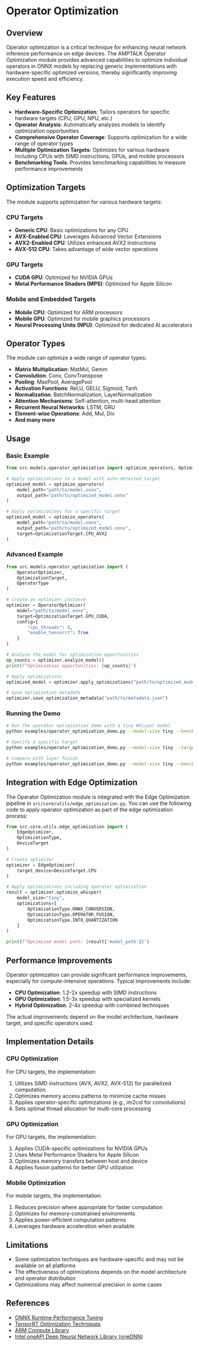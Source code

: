 # Operator Optimization

## Overview

Operator optimization is a critical technique for enhancing neural network inference performance on edge devices. The AMPTALK Operator Optimization module provides advanced capabilities to optimize individual operators in ONNX models by replacing generic implementations with hardware-specific optimized versions, thereby significantly improving execution speed and efficiency.

## Key Features

- **Hardware-Specific Optimization**: Tailors operators for specific hardware targets (CPU, GPU, NPU, etc.)
- **Operator Analysis**: Automatically analyzes models to identify optimization opportunities
- **Comprehensive Operator Coverage**: Supports optimization for a wide range of operator types
- **Multiple Optimization Targets**: Optimizes for various hardware including CPUs with SIMD instructions, GPUs, and mobile processors
- **Benchmarking Tools**: Provides benchmarking capabilities to measure performance improvements

## Optimization Targets

The module supports optimization for various hardware targets:

### CPU Targets
- **Generic CPU**: Basic optimizations for any CPU
- **AVX-Enabled CPU**: Leverages Advanced Vector Extensions
- **AVX2-Enabled CPU**: Utilizes enhanced AVX2 instructions
- **AVX-512 CPU**: Takes advantage of wide vector operations

### GPU Targets
- **CUDA GPU**: Optimized for NVIDIA GPUs
- **Metal Performance Shaders (MPS)**: Optimized for Apple Silicon

### Mobile and Embedded Targets
- **Mobile CPU**: Optimized for ARM processors
- **Mobile GPU**: Optimized for mobile graphics processors
- **Neural Processing Units (NPU)**: Optimized for dedicated AI accelerators

## Operator Types

The module can optimize a wide range of operator types:

- **Matrix Multiplication**: MatMul, Gemm
- **Convolution**: Conv, ConvTranspose
- **Pooling**: MaxPool, AveragePool
- **Activation Functions**: ReLU, GELU, Sigmoid, Tanh
- **Normalization**: BatchNormalization, LayerNormalization
- **Attention Mechanisms**: Self-attention, multi-head attention
- **Recurrent Neural Networks**: LSTM, GRU
- **Element-wise Operations**: Add, Mul, Div
- **And many more**

## Usage

### Basic Example

```python
from src.models.operator_optimization import optimize_operators, OptimizationTarget

# Apply optimizations to a model with auto-detected target
optimized_model = optimize_operators(
    model_path="path/to/model.onnx",
    output_path="path/to/optimized_model.onnx"
)

# Apply optimizations for a specific target
optimized_model = optimize_operators(
    model_path="path/to/model.onnx",
    output_path="path/to/optimized_model.onnx",
    target=OptimizationTarget.CPU_AVX2
)
```

### Advanced Example

```python
from src.models.operator_optimization import (
    OperatorOptimizer, 
    OptimizationTarget,
    OperatorType
)

# Create an optimizer instance
optimizer = OperatorOptimizer(
    model="path/to/model.onnx",
    target=OptimizationTarget.GPU_CUDA,
    config={
        "cpu_threads": 8,
        "enable_tensorrt": True
    }
)

# Analyze the model for optimization opportunities
op_counts = optimizer.analyze_model()
print(f"Optimization opportunities: {op_counts}")

# Apply optimizations
optimized_model = optimizer.apply_optimizations("path/to/optimized_model.onnx")

# Save optimization metadata
optimizer.save_optimization_metadata("path/to/metadata.json")
```

### Running the Demo

```bash
# Run the operator optimization demo with a tiny Whisper model
python examples/operator_optimization_demo.py --model-size tiny --benchmark

# Specify a specific target
python examples/operator_optimization_demo.py --model-size tiny --target cpu_avx2

# Compare with layer fusion
python examples/operator_optimization_demo.py --model-size tiny --benchmark --compare-fusion
```

## Integration with Edge Optimization

The Operator Optimization module is integrated with the Edge Optimization pipeline in `src/core/utils/edge_optimization.py`. You can use the following code to apply operator optimization as part of the edge optimization process:

```python
from src.core.utils.edge_optimization import (
    EdgeOptimizer, 
    OptimizationType, 
    DeviceTarget
)

# Create optimizer
optimizer = EdgeOptimizer(
    target_device=DeviceTarget.CPU
)

# Apply optimizations including operator optimization
result = optimizer.optimize_whisper(
    model_size="tiny",
    optimizations=[
        OptimizationType.ONNX_CONVERSION,
        OptimizationType.OPERATOR_FUSION,
        OptimizationType.INT8_QUANTIZATION
    ]
)

print(f"Optimized model path: {result['model_path']}")
```

## Performance Improvements

Operator optimization can provide significant performance improvements, especially for compute-intensive operations. Typical improvements include:

- **CPU Optimization**: 1.2-2x speedup with SIMD instructions
- **GPU Optimization**: 1.5-3x speedup with specialized kernels
- **Hybrid Optimization**: 2-4x speedup with combined techniques

The actual improvements depend on the model architecture, hardware target, and specific operators used.

## Implementation Details

### CPU Optimization

For CPU targets, the implementation:

1. Utilizes SIMD instructions (AVX, AVX2, AVX-512) for parallelized computation
2. Optimizes memory access patterns to minimize cache misses
3. Applies operator-specific optimizations (e.g., im2col for convolutions)
4. Sets optimal thread allocation for multi-core processing

### GPU Optimization

For GPU targets, the implementation:

1. Applies CUDA-specific optimizations for NVIDIA GPUs
2. Uses Metal Performance Shaders for Apple Silicon
3. Optimizes memory transfers between host and device
4. Applies fusion patterns for better GPU utilization

### Mobile Optimization

For mobile targets, the implementation:

1. Reduces precision where appropriate for faster computation
2. Optimizes for memory-constrained environments
3. Applies power-efficient computation patterns
4. Leverages hardware acceleration when available

## Limitations

- Some optimization techniques are hardware-specific and may not be available on all platforms
- The effectiveness of optimizations depends on the model architecture and operator distribution
- Optimizations may affect numerical precision in some cases

## References

- [ONNX Runtime Performance Tuning](https://onnxruntime.ai/docs/performance/tune-performance.html)
- [TensorRT Optimization Techniques](https://developer.nvidia.com/blog/tensorrt-8-accelerating-inference-with-sparsity-and-quantization/)
- [ARM Compute Library](https://github.com/ARM-software/ComputeLibrary)
- [Intel oneAPI Deep Neural Network Library (oneDNN)](https://github.com/oneapi-src/oneDNN) 